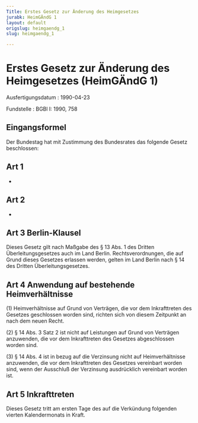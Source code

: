 ```yaml
---
Title: Erstes Gesetz zur Änderung des Heimgesetzes
jurabk: HeimGÄndG 1
layout: default
origslug: heimgaendg_1
slug: heimgaendg_1

---
```


# Erstes Gesetz zur Änderung des Heimgesetzes (HeimGÄndG 1)

Ausfertigungsdatum
:   1990-04-23

Fundstelle
:   BGBl I: 1990, 758



## Eingangsformel

Der Bundestag hat mit Zustimmung des Bundesrates das folgende Gesetz
beschlossen:


## Art 1

-


## Art 2

-


## Art 3 Berlin-Klausel

Dieses Gesetz gilt nach Maßgabe des § 13 Abs. 1 des Dritten
Überleitungsgesetzes auch im Land Berlin. Rechtsverordnungen, die auf
Grund dieses Gesetzes erlassen werden, gelten im Land Berlin nach § 14
des Dritten Überleitungsgesetzes.


## Art 4 Anwendung auf bestehende Heimverhältnisse

(1) Heimverhältnisse auf Grund von Verträgen, die vor dem
Inkrafttreten des Gesetzes geschlossen worden sind, richten sich von
diesem Zeitpunkt an nach dem neuen Recht.

(2) § 14 Abs. 3 Satz 2 ist nicht auf Leistungen auf Grund von
Verträgen anzuwenden, die vor dem Inkrafttreten des Gesetzes
abgeschlossen worden sind.

(3) § 14 Abs. 4 ist in bezug auf die Verzinsung nicht auf
Heimverhältnisse anzuwenden, die vor dem Inkrafttreten des Gesetzes
vereinbart worden sind, wenn der Ausschluß der Verzinsung ausdrücklich
vereinbart worden ist.


## Art 5 Inkrafttreten

Dieses Gesetz tritt am ersten Tage des auf die Verkündung folgenden
vierten Kalendermonats in Kraft.

